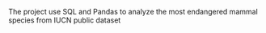 The project use SQL and Pandas to analyze the most endangered mammal species from IUCN public dataset
